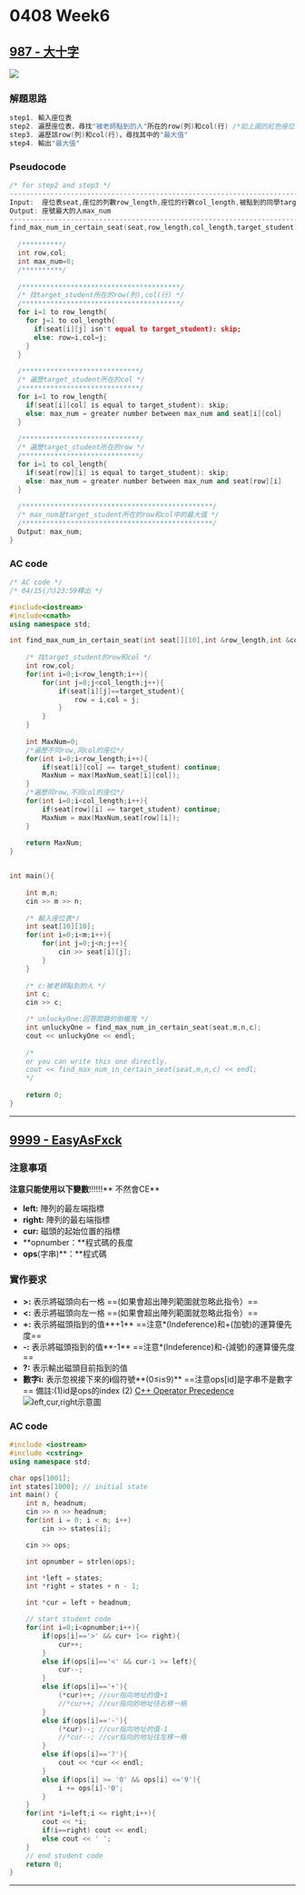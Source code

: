 # 0408 Week6

## [987 - 大十字](https://neoj.sprout.tw/problem/987/)

![](https://i.imgur.com/7HaayRy.png)

### **解題思路**
```cpp
step1. 輸入座位表
step2. 遍歷座位表，尋找"被老師點到的人"所在的row(列)和col(行) /*如上圖的紅色座位*/
step3. 遍歷該row(列)和col(行)，尋找其中的"最大值"
step4. 輸出"最大值"
```

### **Pseudocode**
```cpp
/* for step2 and step3 */ 
---------------------------------------------------------------------------------
Input:  座位表seat,座位的列數row_length,座位的行數col_length,被點到的同學target_student
Output: 座號最大的人max_num
---------------------------------------------------------------------------------
find_max_num_in_certain_seat(seat,row_length,col_length,target_student){
  
  /**********/
  int row,col;
  int max_num=0;
  /**********/
  
  /***************************************/
  /* 找target_student所在的row(列),col(行) */
  /***************************************/
  for i=1 to row_length{
    for j=1 to col_length{
      if(seat[i][j] isn't equal to target_student): skip;
      else: row=i,col=j;
    }
  }
  
  /*****************************/
  /* 遍歷target_student所在的col */
  /*****************************/
  for i=1 to row_length{
    if(seat[i][col] is equal to target_student): skip;
    else: max_num = greater number between max_num and seat[i][col]
  }
  
  /*****************************/
  /* 遍歷target_student所在的row */
  /*****************************/
  for i=1 to col_length{
    if(seat[row][i] is equal to target_student): skip;
    else: max_num = greater number between max_num and seat[row][i]
  }
  
  /***********************************************/
  /* max_num是target_student所在的row和col中的最大值 */
  /***********************************************/
  Output: max_num;
}
```

### **AC code**
```cpp
/* AC code */
/* 04/15(六)23:59釋出 */

#include<iostream>
#include<cmath>
using namespace std;

int find_max_num_in_certain_seat(int seat[][10],int &row_length,int &col_length,int &target_student){
    
    /* 找target_student的row和col */
    int row,col;
    for(int i=0;i<row_length;i++){
        for(int j=0;j<col_length;j++){
            if(seat[i][j]==target_student){
                row = i,col = j;
            }
        }
    }
    
    int MaxNum=0;
    /*遍歷不同row,同col的座位*/
    for(int i=0;i<row_length;i++){
        if(seat[i][col] == target_student) continue;
        MaxNum = max(MaxNum,seat[i][col]);
    }
    /*遍歷同row,不同col的座位*/
    for(int i=0;i<col_length;i++){
        if(seat[row][i] == target_student) continue;
        MaxNum = max(MaxNum,seat[row][i]);
    }
	
    return MaxNum;
}


int main(){
    
    int m,n;
    cin >> m >> n;
    
    /* 輸入座位表*/
    int seat[10][10];
    for(int i=0;i<m;i++){
        for(int j=0;j<n;j++){
            cin >> seat[i][j];
        }
    }
	
    /* c:被老師點到的人 */
    int c;
    cin >> c;

    /* unluckyOne:回答問題的倒楣鬼 */
    int unluckyOne = find_max_num_in_certain_seat(seat,m,n,c);
    cout << unluckyOne << endl;
	
    /* 
    or you can write this one directly.
    cout << find_max_num_in_certain_seat(seat,m,n,c) << endl;
    */
 
    return 0;
}
```

---

## [9999 - EasyAsFxck](https://neoj.sprout.tw/problem/9999/)

### **注意事項**
**注意只能使用以下變數**!!!!!!** 不然會CE**
* **left:** 陣列的最左端指標
* **right:** 陣列的最右端指標
* **cur:** 磁頭的起始位置的指標
* **opnumber：**程式碼的長度
* **ops**(字串)**：**程式碼

### **實作要求**

* **>:** 表示將磁頭向右一格 ==(如果會超出陣列範圍就忽略此指令）==
* **<:** 表示將磁頭向左一格 ==(如果會超出陣列範圍就忽略此指令）==
* **+:** 表示將磁頭指到的值**+1** ==注意*(Indeference)和+(加號)的運算優先度==
* **-:** 表示將磁頭指到的值**-1** ==注意*(Indeference)和-(減號)的運算優先度==
* **?:** 表示輸出磁頭目前指到的值
* **數字i:** 表示忽視接下來的**i**個符號**(0≤i≤9)** ==注意ops[id]是字串不是數字==
備註:(1)id是ops的index (2) [C++ Operator Precedence](https://en.cppreference.com/w/cpp/language/operator_precedence)
![left,cur,right示意圖](https://i.imgur.com/eG7kdd5.png)


### **AC code**
```cpp
#include <iostream>
#include <cstring>
using namespace std;

char ops[1001];
int states[1000]; // initial state
int main() {
    int n, headnum;
    cin >> n >> headnum;
    for(int i = 0; i < n; i++)
        cin >> states[i];

    cin >> ops;

    int opnumber = strlen(ops);

    int *left = states;
    int *right = states + n - 1;

    int *cur = left + headnum;

    // start student code
    for(int i=0;i<opnumber;i++){
        if(ops[i]=='>' && cur+ 1<= right){
            cur++;
        }
        else if(ops[i]=='<' && cur-1 >= left){
            cur--;
        }
        else if(ops[i]=='+'){
            (*cur)++; //cur指向地址的值+1
            //*cur++; //cur指向的地址往右移一格
        }
        else if(ops[i]=='-'){
            (*cur)--; //cur指向地址的值-1
            //*cur--; //cur指向的地址往左移一格
        }
        else if(ops[i]=='?'){
            cout << *cur << endl;
        }
        else if(ops[i] >= '0' && ops[i] <='9'){
            i += ops[i]-'0';
        }
    }
    for(int *i=left;i <= right;i++){
        cout << *i;
        if(i==right) cout << endl;
        else cout << ' ';
    }
    // end student code
    return 0;
}
```

---